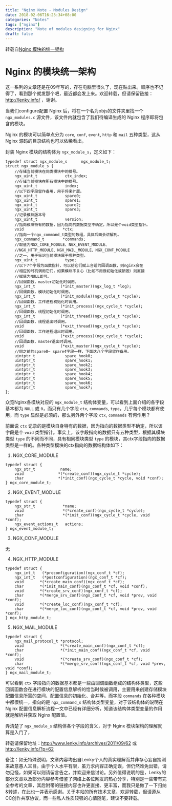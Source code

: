 ```yaml
---
title: "Nginx Note - Modules Design"
date: 2018-02-06T16:23:34+08:00
categories: "Notes"
tags: ["nginx"]
description: "Note of modules designing for Nginx"
draft: false
---
```


转载自[Nginx 模块的统一架构](http://www.lenky.info/archives/2011/09/62)

# Nginx 的模块统一架构

这一系列的文章还是在09年写的，存在电脑里很久了，现在贴出来。顺序也不记得了，看到那个就发那个吧，最近都会发上来。欢迎转载，但请保留链接：http://lenky.info/ ，谢谢。

当我们configure配置 Nginx 后，将在一个名为objs的文件夹里找一个 `ngx_modules.c` 源文件，该文件内就包含了我们待编译生成的 Nginx 程序即将包含的模块。

Nginx 的模块可以简单点分为 `core`, `conf`, `event`, `http` 和 `mail` 五种类型，这从 Nginx 源码的目录结构也可以依稀看出。

封装 Nginx 模块的结构体为 `ngx_module_s`，定义如下：

```
typedef struct ngx_module_s      ngx_module_t;
struct ngx_module_s {
    //存储当前模块在同类模块中的排号。
    ngx_uint_t            ctx_index;
    //存储当前模块在所有模块中的排号。
    ngx_uint_t            index;
    //以下四字段留作备用，用于将来扩展。
    ngx_uint_t            spare0;
    ngx_uint_t            spare1;
    ngx_uint_t            spare2;
    ngx_uint_t            spare3;
    //记录模块版本号
    ngx_uint_t            version;
    //指向模块特有的数据，因为指向的数据类型不确定，所以是个void类型指针。
    void                 *ctx;
    //指向一个ngx_command_t类型的数组，具体后面会讲解到。
    ngx_command_t        *commands;
    //取值为NGX_CORE_MODULE、NGX_EVENT_MODULE、
    //NGX_HTTP_MODULE、NGX_MAIL_MODULE、NGX_CONF_MODULE
    //之一，用于标识当前模块属于哪种类型。
    ngx_uint_t            type;
    //以下7个字段为函数指针，可以给它们赋上合适的回调函数，则nginx会在
    //相应的时机调用它们，如果模块不关心（比如不用做初始化或销毁）则直接
    //赋值为NULL即可。
    //回调函数，master初始化时调用。
    ngx_int_t           (*init_master)(ngx_log_t *log);
    //回调函数，模块初始化时调用。
    ngx_int_t           (*init_module)(ngx_cycle_t *cycle);
    //回调函数，工作进程初始化时调用。
    ngx_int_t           (*init_process)(ngx_cycle_t *cycle);
    //回调函数，线程初始化时调用。
    ngx_int_t           (*init_thread)(ngx_cycle_t *cycle);
    //回调函数，线程退出时调用。
    void                (*exit_thread)(ngx_cycle_t *cycle);
    //回调函数，工作进程退出时调用。
    void                (*exit_process)(ngx_cycle_t *cycle);
    //回调函数，master退出时调用。
    void                (*exit_master)(ngx_cycle_t *cycle);
    //同之前的spare0~ spare4字段一样，下面这八个字段留作备用。
    uintptr_t             spare_hook0;
    uintptr_t             spare_hook1;
    uintptr_t             spare_hook2;
    uintptr_t             spare_hook3;
    uintptr_t             spare_hook4;
    uintptr_t             spare_hook5;
    uintptr_t             spare_hook6;
    uintptr_t             spare_hook7;
};
```

众览Nginx各模块对应的 `ngx_module_t`
结构体变量，可以看到上面介绍的各字段基本都为 `NULL` 或 `0`，而只有几个字段
`ctx`, `commands`, `type`，几乎每个模块都有使用，而 `type`
显然是必须的，那么另外两个字段 `ctx`, `commands` 有何作用？

前面说 `ctx`
记录的是模块自身特有的数据，因为指向的数据类型不确定，所以该字段是个 `void`
类型指针。事实上，该字段指向的数据只有五种类型，根据其模块类型 `type`
的不同而不同，具有相同模块类型 `type`
的模块，其ctx字段指向的数据类型是一样的。各种类型模块的ctx指向的数据结构体如下：

1. NGX_CORE_MODULE

```
typedef struct {
    ngx_str_t           name;
    void               *(*create_conf)(ngx_cycle_t *cycle);
    char               *(*init_conf)(ngx_cycle_t *cycle, void *conf);
} ngx_core_module_t;
```

2. NGX_EVENT_MODULE

```
typedef struct {
    ngx_str_t            *name;
    void                 *(*create_conf)(ngx_cycle_t *cycle);
    char                 *(*init_conf)(ngx_cycle_t *cycle, void *conf);
    ngx_event_actions_t   actions;
} ngx_event_module_t;
```

3. NGX_CONF_MODULE

无

4. NGX_HTTP_MODULE

```
typedef struct {
    ngx_int_t   (*preconfiguration)(ngx_conf_t *cf);
    ngx_int_t   (*postconfiguration)(ngx_conf_t *cf);
    void       *(*create_main_conf)(ngx_conf_t *cf);
    char       *(*init_main_conf)(ngx_conf_t *cf, void *conf);
    void       *(*create_srv_conf)(ngx_conf_t *cf);
    char       *(*merge_srv_conf)(ngx_conf_t *cf, void *prev, void *conf);
    void       *(*create_loc_conf)(ngx_conf_t *cf);
    char       *(*merge_loc_conf)(ngx_conf_t *cf, void *prev, void *conf);
} ngx_http_module_t;
```

5. NGX_MAIL_MODULE

```
typedef struct {
    ngx_mail_protocol_t *protocol;
    void                *(*create_main_conf)(ngx_conf_t *cf);
    char                *(*init_main_conf)(ngx_conf_t *cf, void *conf);
    void                *(*create_srv_conf)(ngx_conf_t *cf);
    char                *(*merge_srv_conf)(ngx_conf_t *cf, void *prev, void *conf);
} ngx_mail_module_t;
```

可以看到 `ctx`
字段指向的数据基本都是一些由回调函数组成的结构体类型，这些回调函数会在进行模块的配置信息解析的恰当时候被调用，主要用来创建存储模块配置信息所需的空间、配置信息的初始化、合并等。而字段
`commands` 在各种模块中都很统一，指向的是 `ngx_command_s`
结构体类型变量，对于该结构体的说明在 Nginx 配置信息解析流程一文中已经有详细分析，知道该结构体类型变量的作用就是解析并获取 Nginx 配置值。

弄清楚了 `ngx_module_s` 结构体各个字段的含义，对于 Nginx 模块架构的理解就算是入门了，

转载请保留地址：http://www.lenky.info/archives/2011/09/62 或 http://lenky.info/?p=62

备注：如无特殊说明，文章内容均出自Lenky个人的真实理解而并非存心妄自揣测来故意愚人耳目。由于个人水平有限，虽力求内容正确无误，但仍然难免出错，请勿见怪，如果可以则请留言告之，并欢迎来信讨论。另外值得说明的是，Lenky的部分文章以及部分内容参考借鉴了网络上各位网友的热心分享，特别是一些带有完全参考的文章，其后附带的链接内容也许更直接、更丰富，而我只是做了一下归纳&转述，在此也一并表示感谢。关于本站的所有技术文章，欢迎转载，但请遵从CC创作共享协议，而一些私人性质较强的心情随笔，建议不要转载。
